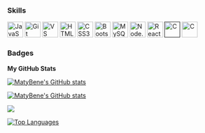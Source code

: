 ### Skills


<p align="left">
<a href="https://developer.mozilla.org/en-US/docs/Web/JavaScript" target="_blank" rel="noreferrer"><img src="https://raw.githubusercontent.com/danielcranney/readme-generator/main/public/icons/skills/javascript-colored.svg" width="36" height="36" alt="JavaScript" /></a>
<a href="https://git-scm.com/" target="_blank" rel="noreferrer"><img src="https://raw.githubusercontent.com/danielcranney/readme-generator/main/public/icons/skills/git-colored.svg" width="36" height="36" alt="Git" /></a>
<a href="https://www.visualstudiocode.com" target="_blank" rel="noreferrer"><img src="https://raw.githubusercontent.com/danielcranney/readme-generator/main/public/icons/skills/visualstudiocode.svg" width="36" height="36" alt="VS Code" /></a>
<a href="https://developer.mozilla.org/en-US/docs/Glossary/HTML5" target="_blank" rel="noreferrer"><img src="https://raw.githubusercontent.com/danielcranney/readme-generator/main/public/icons/skills/html5-colored.svg" width="36" height="36" alt="HTML5" /></a>
<a href="https://www.w3.org/TR/CSS/#css" target="_blank" rel="noreferrer"><img src="https://raw.githubusercontent.com/danielcranney/readme-generator/main/public/icons/skills/css3-colored.svg" width="36" height="36" alt="CSS3" /></a>
<a href="https://getbootstrap.com/" target="_blank" rel="noreferrer"><img src="https://raw.githubusercontent.com/danielcranney/readme-generator/main/public/icons/skills/bootstrap-colored.svg" width="36" height="36" alt="Bootstrap" /></a>
<a href="https://www.mysql.com/" target="_blank" rel="noreferrer"><img src="https://raw.githubusercontent.com/danielcranney/readme-generator/main/public/icons/skills/mysql-colored.svg" width="36" height="36" alt="MySQL" /></a>
<a href="https://nodejs.org/en" target="_blank" rel="noreferrer"><img src="https://avatars.githubusercontent.com/nodejs" width="36" height="36" alt="Node.js" /></a>
<a href="https://es.react.dev" target="_blank" rel="noreferrer"><img src="https://reactnative.dev/img/header_logo.svg" width="36" height="36" alt="React" /></a>
<a href="" target="_blank" rel="noreferrer"><img src="https://cdn.worldvectorlogo.com/logos/c-1.svg" width="36" height="36" alt="C" /></a>
<a href="https://sequelize.org" target="_blank" rel="noreferrer"><img src="https://sequelize.org/img/logo.svg" width="36" height="36" alt="C" /></a>
</p>

### Badges

<b>My GitHub Stats</b>

<a href="http://www.github.com/MatyBene"><img src="https://github-profile-summary-cards.vercel.app/api/cards/profile-details?username=MatyBene&theme=dark&background=1c1917&hide_border=true&locale=en" alt="MatyBene's GitHub stats" /></a>

<a href="http://www.github.com/MatyBene"><img src="https://github-readme-stats.vercel.app/api?username=MatyBene&show_icons=true&hide=&count_private=true&title_color=14b8a6&text_color=ffffff&icon_color=0891b2&bg_color=1c1917&hide_border=true&show_icons=true" alt="MatyBene's GitHub stats" /></a>

<a href="http://www.github.com/MatyBene"><img src="https://github-readme-streak-stats.herokuapp.com/?user=MatyBene&stroke=fffff&background=1c1917&ring=14b8a6&fire=14b8a6&currStreakNum=ffffff&currStreakLabel=14b8a6&sideNums=ffffff&sideLabels=ffffff&dates=ffffff&hide_border=true" /></a>

<a href="https://github.com/MatyBene" align="left"><img src="https://github-readme-stats.vercel.app/api/top-langs/?username=MatyBene&langs_count=100&title_color=14b8a6&text_color=ffffff&icon_color=0891b2&bg_color=1c1917&hide_border=true&locale=en&custom_title=Top%20%Languages" alt="Top Languages" /></a>
